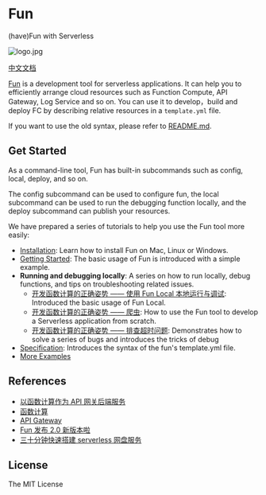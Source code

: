 # Fun

(have)Fun with Serverless

![logo.jpg](https://tan-blog.oss-cn-hangzhou.aliyuncs.com/img/20181123143028.png)

[中文文档](https://github.com/aliyun/fun/blob/master/README-zh.md)

[Fun](https://github.com/aliyun/fun) is a development tool for serverless applications. It can help you to efficiently arrange cloud resources such as Function Compute, API Gateway, Log Service and so on. You can use it to develop，build and deploy FC by describing relative resources in a `template.yml` file.

If you want to use the old syntax, please refer to [README.md](https://github.com/aliyun/fun/blob/v1.x/README.md).

## Get Started

As a command-line tool, Fun has built-in subcommands such as config, local, deploy, and so on.

The config subcommand can be used to configure fun, the local subcommand can be used to run the debugging function locally, and the deploy subcommand can publish your resources.

We have prepared a series of tutorials to help you use the Fun tool more easily:

- [Installation](https://github.com/aliyun/fun/blob/master/docs/usage/installation.md): Learn how to install Fun on Mac, Linux or Windows.
- [Getting Started](https://github.com/aliyun/fun/blob/master/docs/usage/getting_started.md): The basic usage of Fun is introduced with a simple example.
- **Running and debugging locally**: A series on how to run locally, debug functions, and tips on troubleshooting related issues.
  - [开发函数计算的正确姿势 —— 使用 Fun Local 本地运行与调试](https://yq.aliyun.com/articles/672623): Introduced the basic usage of Fun Local.
  - [开发函数计算的正确姿势 —— 爬虫](https://yq.aliyun.com/articles/672624): How to use the Fun tool to develop a Serverless application from scratch.
  - [开发函数计算的正确姿势 —— 排查超时问题](https://yq.aliyun.com/articles/672627): Demonstrates how to solve a series of bugs and introduces the tricks of debug
- [Specification](https://github.com/aliyun/fun/blob/master/docs/specs/2018-04-03.md): Introduces the syntax of the fun's template.yml file.
- [More Examples](https://github.com/aliyun/fun/tree/master/examples)

## References

- [以函数计算作为 API 网关后端服务](https://help.aliyun.com/document_detail/54788.html)
- [函数计算](https://www.aliyun.com/product/fc)
- [API Gateway](https://www.aliyun.com/product/apigateway)
- [Fun 发布 2.0 新版本啦](https://yq.aliyun.com/articles/604490)
- [三十分钟快速搭建 serverless 网盘服务](https://yq.aliyun.com/articles/613780)

## License

The MIT License
